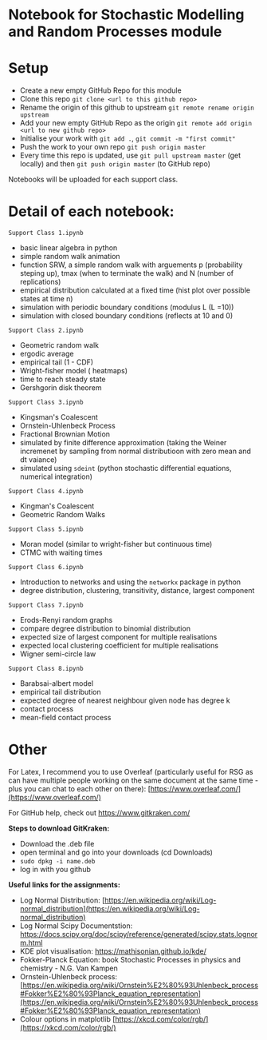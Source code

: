# Notebook for Stochastic Modelling and Random Processes module
# Setup
- Create a new empty GitHub Repo for this module
- Clone this repo `git clone <url to this github repo>`
- Rename the origin of this github to upstream `git remote rename origin upstream`
- Add your new empty GitHub Repo as the origin `git remote add origin <url to new github repo>`
- Initialise your work with `git add .`, `git commit -m "first commit"` 
- Push the work to your own repo `git push origin master`
- Every time this repo is updated, use `git pull upstream master` (get locally) and then `git push origin master` (to GitHub repo)

Notebooks will be uploaded for each support class.

# Detail of each notebook:

`Support Class 1.ipynb`
- basic linear algebra in python
- simple random walk animation 
- function SRW, a simple random walk with arguements p (probability steping up), tmax (when to terminate the walk) and N (number of replications)
- empirical distribution calculated at a fixed time (hist plot over possible states at time n)
- simulation with periodic boundary conditions (modulus L (L =10))
- simulation with closed boundary conditions (reflects at 10 and 0)

`Support Class 2.ipynb`
- Geometric random walk
- ergodic average 
- empirical tail (1 - CDF)
- Wright-fisher model ( heatmaps)
- time to reach steady state
- Gershgorin disk theorem 

`Support Class 3.ipynb`
- Kingsman's Coalescent
- Ornstein-Uhlenbeck Process
- Fractional Brownian Motion
- simulated by finite difference approximation (taking the Weiner incremenet by sampling from normal distributioon with zero mean and dt vaiance)
- simulated using `sdeint` (python stochastic differential equations, numerical integration)

`Support Class 4.ipynb`
- Kingman's Coalescent 
- Geometric Random Walks

`Support Class 5.ipynb`
- Moran model (similar to wright-fisher but continuous time)
- CTMC with waiting times 

`Support Class 6.ipynb`
- Introduction to networks and using the `networkx` package in python
- degree distribution, clustering, transitivity, distance, largest component 

`Support Class 7.ipynb`
- Erods-Renyi random graphs 
- compare degree distribution to binomial distribution
- expected size of largest component for multiple realisations 
- expected local clustering coefficient for multiple realisations 
- Wigner semi-circle law 

`Support Class 8.ipynb`
- Barabsai-albert model 
- empirical tail distribution 
- expected degree of nearest neighbour given node has degree k
- contact process
- mean-field contact process

# Other 

For Latex, I recommend you to use Overleaf (particularly useful for RSG as can have multiple people working on the same document at the same time - plus you can chat to each other on there): [https://www.overleaf.com/](https://www.overleaf.com/)

For GitHub help, check out https://www.gitkraken.com/

**Steps to download GitKraken:**
- Download the .deb file
- open terminal and go into your downloads (cd Downloads)
- `sudo dpkg -i name.deb`
- log in with you github

**Useful links for the assignments:**
- Log Normal Distribution: [https://en.wikipedia.org/wiki/Log-normal_distribution](https://en.wikipedia.org/wiki/Log-normal_distribution)
- Log Normal Scipy Documentstion: https://docs.scipy.org/doc/scipy/reference/generated/scipy.stats.lognorm.html
- KDE plot visualisation: https://mathisonian.github.io/kde/
- Fokker-Planck Equation: book Stochastic Processes in physics and chemistry - N.G. Van Kampen
- Ornstein-Uhlenbeck process: [https://en.wikipedia.org/wiki/Ornstein%E2%80%93Uhlenbeck_process#Fokker%E2%80%93Planck_equation_representation](https://en.wikipedia.org/wiki/Ornstein%E2%80%93Uhlenbeck_process#Fokker%E2%80%93Planck_equation_representation)
- Colour options in matplotlib [https://xkcd.com/color/rgb/](https://xkcd.com/color/rgb/)

